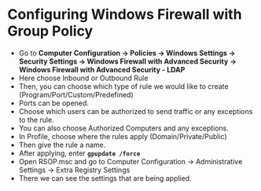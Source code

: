 # Configuring Windows Firewall with Group Policy
- Go to **Computer Configuration -> Policies -> Windows Settings -> Security Settings -> Windows Firewall with Advanced Security -> Windows Firewall with Advanced Security - LDAP**
- Here choose Inbound or Outbound Rule
- Then, you can choose which type of rule we would like to create (Program/Port/Custom/Predefined)
- Ports can be opened.
- Choose which users can be authorized to send traffic or any exceptions to the rule.
- You can also choose Authorized Computers and any exceptions.
- In Profile, choose where the rules apply (Domain/Private/Public)
- Then give the rule a name.
- After applying, enter **`gpupdate /force`**
- Open RSOP.msc and go to Computer Configuration -> Administrative Settings -> Extra Registry Settings
- There we can see the settings that are being applied.
